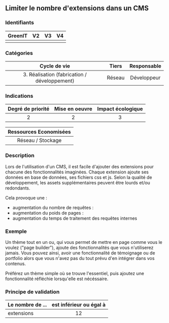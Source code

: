 ## Limiter le nombre d'extensions dans un CMS

### Identifiants

| GreenIT |  V2  |  V3  |  V4  |
|:-------:|:----:|:----:|:----:|
|      |   |   |      |

### Catégories

| Cycle de vie |  Tiers  |  Responsable  |
|:---------:|:----:|:----:|
| 3. Réalisation (fabrication / développement) | Réseau | Développeur |

### Indications

| Degré de priorité |      Mise en oeuvre       |  Impact écologique    |
|:-------------------:|:-------------------------:|:---------------------:|
| 2 | 2 | 3 |

|Ressources Economisées                                      |
|:----------------------------------------------------------:|
|  Réseau / Stockage  |

### Description

Lors de l'utilisation d'un CMS, il est facile d'ajouter des extensions pour chacune des fonctionnalités imaginées.
Chaque extension ajoute ses données en base de données, ses fichiers css et js. Selon la qualité de développement, les assets supplémentaires peuvent être lourds et/ou redondants.

Cela provoque une :
- augmentation du nombre de requêtes :
- augmentation du poids de pages :
- augmentation du temps de traitement des requêtes internes


### Exemple

Un thème tout en un ou, qui vous permet de mettre en page comme vous le voulez ("page builder"), ajoute des fonctionnalités que vous n'utiliserez jamais.
Vous pouvez ainsi, avoir une fonctionnalité de témoignage ou de portfolio alors que vous n'avez pas du tout prévu d'en intégrer dans vos contenus.

Préférez un thème simple où se trouve l'essentiel, puis ajoutez une fonctionnalité réfléchie lorsqu'elle est nécéssaire.

### Principe de validation

| Le nombre de ...   | est inférieur ou égal à   |  
|-------------------|:-------------------------:|
|  extensions   |  12 |
